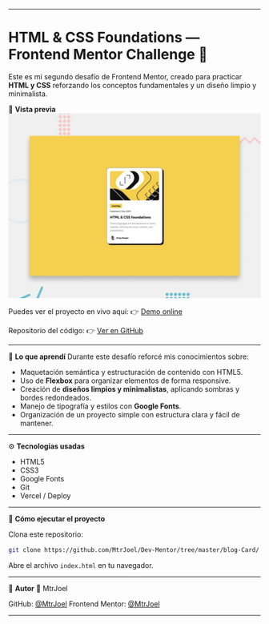 
---

# HTML & CSS Foundations — Frontend Mentor Challenge 🧩

Este es mi segundo desafío de Frontend Mentor, creado para practicar **HTML y CSS** reforzando los conceptos fundamentales y un diseño limpio y minimalista.

📸 **Vista previa**
![Vista previa del proyecto](./preview.jpg)

Puedes ver el proyecto en vivo aquí: 👉 [Demo online](https://dev-mentor-joelm.vercel.app)

Repositorio del código: 👉 [Ver en GitHub](https://github.com/MtrJoel/Dev-Mentor/tree/master/blog-Card/)

---

🧠 **Lo que aprendí**
Durante este desafío reforcé mis conocimientos sobre:

* Maquetación semántica y estructuración de contenido con HTML5.
* Uso de **Flexbox** para organizar elementos de forma responsive.
* Creación de **diseños limpios y minimalistas**, aplicando sombras y bordes redondeados.
* Manejo de tipografía y estilos con **Google Fonts**.
* Organización de un proyecto simple con estructura clara y fácil de mantener.

---

⚙️ **Tecnologías usadas**

* HTML5
* CSS3
* Google Fonts
* Git
* Vercel / Deploy

---

🚀 **Cómo ejecutar el proyecto**

Clona este repositorio:

```bash
git clone https://github.com/MtrJoel/Dev-Mentor/tree/master/blog-Card/
```

Abre el archivo `index.html` en tu navegador.

---

💬 **Autor**
👤 MtrJoel

GitHub: [@MtrJoel](https://github.com/MtrJoel)
Frontend Mentor: [@MtrJoel](https://www.frontendmentor.io/profile/MtrJoel)

---
